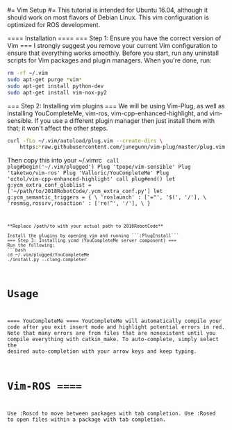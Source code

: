 #= Vim Setup #=
This tutorial is intended for Ubuntu 16.04, although it should work on most flavors of Debian Linux. This vim configuration is optimized for ROS development. 

==== Installation ====
=== Step 1: Ensure you have the correct version of Vim ===
I strongly suggest you remove your current Vim configuration to ensure that everything works smoothly. Before you start, run any uninstall scripts for Vim packages and plugin managers. When you're done, run:

```bash
rm -rf ~/.vim
sudo apt-get purge *vim*
sudo apt-get install python-dev
sudo apt-get install vim-nox-py2
```

=== Step 2: Installing vim plugins ===
We will be using Vim-Plug, as well as installing YouCompleteMe, vim-ros, vim-cpp-enhanced-highlight, and vim-sensible. If you use a different plugin manager then just install them with that; it won't affect the other steps.
```bash
curl -fLo ~/.vim/autoload/plug.vim --create-dirs \
    https:*raw.githubusercontent.com/junegunn/vim-plug/master/plug.vim
```
Then copy this into your ~/.vimrc
<code vim>
call plug#begin('~/.vim/plugged')
Plug 'tpope/vim-sensible'
Plug 'taketwo/vim-ros'
Plug 'Valloric/YouCompleteMe'
Plug 'octol/vim-cpp-enhanced-highlight'
call plug#end()
let g:ycm_extra_conf_globlist = ['~/path/to/2018RobotCode/.ycm_extra_conf.py']
let g:ycm_semantic_triggers = {
\   'roslaunch' : ['="', '$(', '/'],
\   'rosmsg,rossrv,rosaction' : ['re!^', '/'],
\ }
```
**Replace /path/to with your actual path to 2018RobotCode**

Install the plugins by opening vim and running ```:PlugInstall```
=== Step 3: Installing ycmd (YouCompleteMe server component) ===
Run the following:
```bash
cd ~/.vim/plugged/YouCompleteMe
./install.py --clang-completer
```

# Usage #
==== YouCompleteMe ====
YouCompleteMe will automatically compile your code after you exit insert mode and highlight potential errors in red. Note that many errors are from files that are nonexistent until you compile everything with catkin_make. To auto-complete, simply select the desired auto-completion with your arrow keys and keep typing. 

# Vim-ROS ====
Use :Roscd to move between packages with tab completion. Use :Rosed to open files within a package with tab completion.
